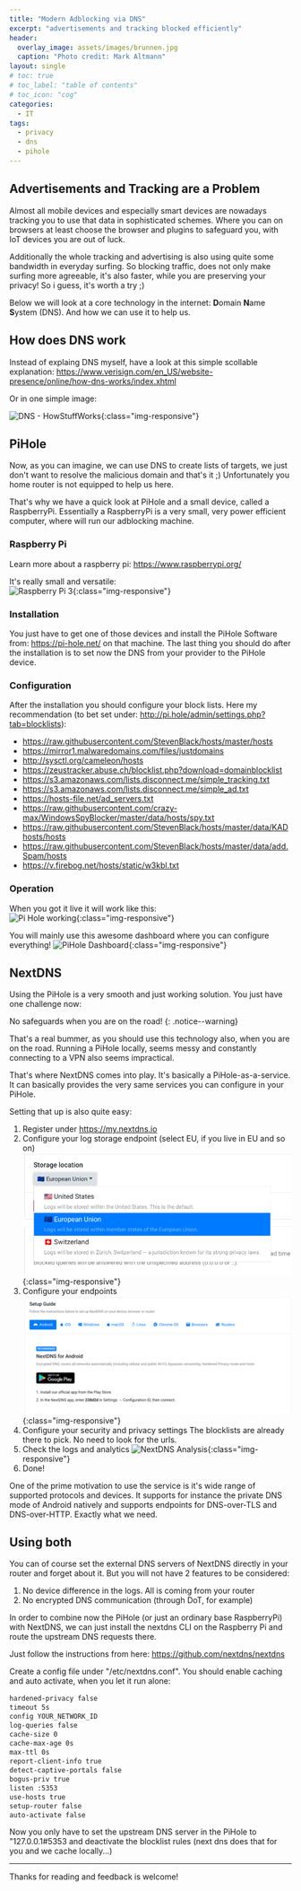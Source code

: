 ```yaml
---
title: "Modern Adblocking via DNS"
excerpt: "advertisements and tracking blocked efficiently"
header:
  overlay_image: assets/images/brunnen.jpg
  caption: "Photo credit: Mark Altmann"
layout: single
# toc: true
# toc_label: "table of contents"
# toc_icon: "cog"
categories:
  - IT
tags:
  - privacy
  - dns
  - pihole
---
```

## Advertisements and Tracking are a Problem

Almost all mobile devices and especially smart devices are nowadays tracking you to use that data in sophisticated schemes. Where you can on browsers at least choose the browser and plugins to safeguard you, with IoT devices you are out of luck.

Additionally the whole tracking and advertising is also using quite some bandwidth in everyday surfing. So blocking traffic, does not only make surfing more agreeable, it's also faster, while you are preserving your privacy! So i guess, it's worth a try ;)

Below we will look at a core technology in the internet: **D**omain **N**ame **S**ystem (DNS). And how we can use it to help us.

## How does DNS work

Instead of explaing DNS myself, have a look at this simple scollable explanation: <https://www.verisign.com/en_US/website-presence/online/how-dns-works/index.xhtml>

Or in one simple image:

![DNS - HowStuffWorks](https://i.pinimg.com/originals/16/cb/d7/16cbd7c29d95c03777950cac0c21b101.gif){:class="img-responsive"}

## PiHole

Now, as you can imagine, we can use DNS to create lists of targets, we just don't want to resolve the malicious domain and that's it ;) Unfortunately you home router is not equipped to help us here.

That's why we have a quick look at PiHole and a small device, called a RaspberryPi. Essentially a RaspberryPi is a very small, very power efficient computer, where will run our adblocking machine.

### Raspberry Pi

Learn more about a raspberry pi: <https://www.raspberrypi.org/>

It's really small and versatile:  
![Raspberry Pi 3](http://makezine.com/wp-content/uploads/2016/02/Raspberry-Pi-3-small.gif){:class="img-responsive"}

### Installation

You just have to get one of those devices and install the PiHole Software from: <https://pi-hole.net/> on that machine. The last thing you should do after the installation is to set now the DNS from your provider to the PiHole device.

### Configuration

After the installation you should configure your block lists. Here my recommendation (to bet set under: <http://pi.hole/admin/settings.php?tab=blocklists>):

- <https://raw.githubusercontent.com/StevenBlack/hosts/master/hosts>
- <https://mirror1.malwaredomains.com/files/justdomains>
- <http://sysctl.org/cameleon/hosts>
- <https://zeustracker.abuse.ch/blocklist.php?download=domainblocklist>
- <https://s3.amazonaws.com/lists.disconnect.me/simple_tracking.txt>
- <https://s3.amazonaws.com/lists.disconnect.me/simple_ad.txt>
- <https://hosts-file.net/ad_servers.txt>
- <https://raw.githubusercontent.com/crazy-max/WindowsSpyBlocker/master/data/hosts/spy.txt>
- <https://raw.githubusercontent.com/StevenBlack/hosts/master/data/KADhosts/hosts>
- <https://raw.githubusercontent.com/StevenBlack/hosts/master/data/add.Spam/hosts>
- <https://v.firebog.net/hosts/static/w3kbl.txt>

### Operation

When you got it live it will work like this:  
![Pi Hole working](https://piholenet.b-cdn.net/wp-content/uploads/2018/05/pihole-traditional-dns-1024x630.png){:class="img-responsive"}

You will mainly use this awesome dashboard where you can configure everything!
![PiHole Dashboard](https://i0.wp.com/pi-hole.net/wp-content/uploads/2018/12/dashboard.png?zoom=2&w=3840&ssl=1){:class="img-responsive"}

## NextDNS

Using the PiHole is a very smooth and just working solution. You just have one challenge now:

No safeguards when you are on the road!
{: .notice--warning}

That's a real bummer, as you should use this technology also, when you are on the road. Running a PiHole locally, seems messy and constantly connecting to a VPN also seems impractical.

That's where NextDNS comes into play. It's basically a PiHole-as-a-service. It can basically provides the very same services you can configure in your PiHole.

Setting that up is also quite easy:

1. Register under <https://my.nextdns.io>
2. Configure your log storage endpoint (select EU, if you live in EU and so on)
  ![NextDNS Storage Location](/assets/images/nextdns_logstorage.png){:class="img-responsive"}
3. Configure your endpoints
  ![NextDNS Setup](/assets/images/nextdns_setup.png){:class="img-responsive"}
4. Configure your security and privacy settings
  The blocklists are already there to pick. No need to look for the urls.
5. Check the logs and analytics
  ![NextDNS Analysis](/assets/images/nextdns_analysis.png){:class="img-responsive"}
6. Done!

One of the prime motivation to use the service is it's wide range of supported protocols and devices. It supports for instance the private DNS mode of Android natively and supports endpoints for DNS-over-TLS and DNS-over-HTTP. Exactly what we need.

## Using both

You can of course set the external DNS servers of NextDNS directly in your router and forget about it. But you will not have 2 features to be considered:

1. No device difference in the logs. All is coming from your router
2. No encrypted DNS communication (through DoT, for example)

In order to combine now the PiHole (or just an ordinary base RaspberryPi) with NextDNS, we can just install the nextdns CLI on the Raspberry Pi and route the upstream DNS requests there.

Just follow the instructions from here: <https://github.com/nextdns/nextdns>

Create a config file under "/etc/nextdns.conf". You should enable caching and auto activate, when you let it run alone:

```config
hardened-privacy false
timeout 5s
config YOUR_NETWORK_ID
log-queries false
cache-size 0
cache-max-age 0s
max-ttl 0s
report-client-info true
detect-captive-portals false
bogus-priv true
listen :5353
use-hosts true
setup-router false
auto-activate false
```

Now you only have to set the upstream DNS server in the PiHole to "127.0.0.1#5353 and deactivate the blocklist rules (next dns does that for you and we cache locally...)

---

Thanks for reading and feedback is welcome!

